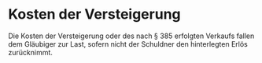 # Kosten der Versteigerung

Die Kosten der Versteigerung oder des nach § 385 erfolgten Verkaufs fallen dem Gläubiger zur Last, sofern nicht der Schuldner den hinterlegten Erlös zurücknimmt. 


